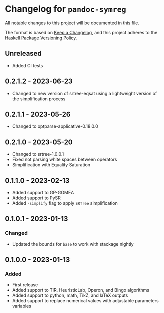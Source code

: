 # Changelog for `pandoc-symreg`

All notable changes to this project will be documented in this file.

The format is based on [Keep a Changelog](https://keepachangelog.com/en/1.0.0/),
and this project adheres to the
[Haskell Package Versioning Policy](https://pvp.haskell.org/).

## Unreleased

- Added CI tests

## 0.2.1.2 - 2023-06-23

- Changed to new version of srtree-eqsat using a lightweight version of the simplification process

## 0.2.1.1 - 2023-05-26

- Changed to optparse-applicative-0.18.0.0

## 0.2.1.0 - 2023-05-20

- Changed to srtree-1.0.0.1
- Fixed not parsing white spaces between operators
- Simplification with Equality Saturation

## 0.1.1.0 - 2023-02-13

- Added support to GP-GOMEA
- Added support to PySR
- Added `-simplify` flag to apply `SRTree` simplification

## 0.1.0.1 - 2023-01-13

### Changed

- Updated the bounds for `base` to work with stackage nightly

## 0.1.0.0 - 2023-01-13

### Added

- First release
- Added support to TIR, HeuristicLab, Operon, and Bingo algorithms
- Added support to python, math, TikZ, and laTeX outputs
- Added support to replace numerical values with adjustable parameters variables
